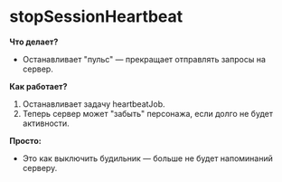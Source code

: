 # stopSessionHeartbeat

**Что делает?**
- Останавливает "пульс" — прекращает отправлять запросы на сервер.

**Как работает?**
1. Останавливает задачу heartbeatJob.
2. Теперь сервер может "забыть" персонажа, если долго не будет активности.

**Просто:**
- Это как выключить будильник — больше не будет напоминаний серверу.
